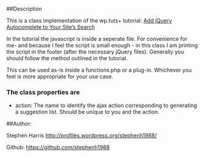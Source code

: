 ##Description

This is a class implementation of the wp.tuts+ tutorial: [Add jQuery Autocomplete to Your Site’s Search](http://wp.tutsplus.com/tutorials/theme-development/add-jquery-autocomplete-to-your-sites-search/)

In the tutorial the javascript is inside a seperate file. For convenience for me- and because I feel the script is small enough - in this class I am printing the script in the footer (after the necessary jQuery files). Generally you should follow the method outlined in the tutorial.

This can be used as-is inside a functions.php or a plug-in. Whichever you feel is more appropriate for your use case.

### The class properties are
 
  - action: The name to identify the ajax action corresponding to generating a suggestion list. Should be unique to you and the action.

##Author: 

Stephen Harris http://profiles.wordpress.org/stephenh1988/

Github: https://github.com/stephenh1988
